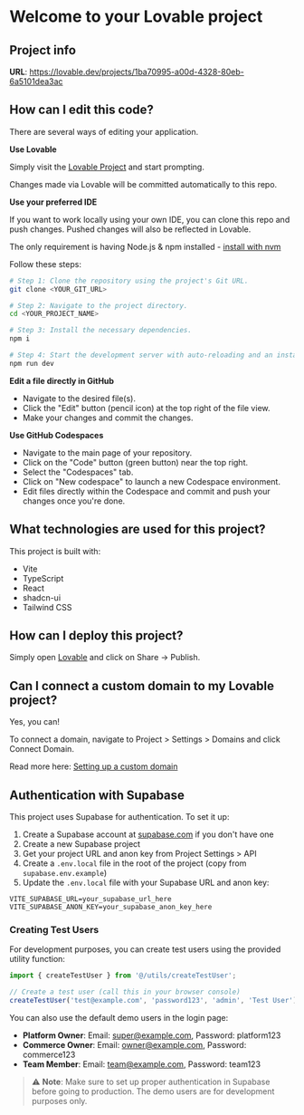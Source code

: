 # Welcome to your Lovable project

## Project info

**URL**: https://lovable.dev/projects/1ba70995-a00d-4328-80eb-6a5101dea3ac

## How can I edit this code?

There are several ways of editing your application.

**Use Lovable**

Simply visit the [Lovable Project](https://lovable.dev/projects/1ba70995-a00d-4328-80eb-6a5101dea3ac) and start prompting.

Changes made via Lovable will be committed automatically to this repo.

**Use your preferred IDE**

If you want to work locally using your own IDE, you can clone this repo and push changes. Pushed changes will also be reflected in Lovable.

The only requirement is having Node.js & npm installed - [install with nvm](https://github.com/nvm-sh/nvm#installing-and-updating)

Follow these steps:

```sh
# Step 1: Clone the repository using the project's Git URL.
git clone <YOUR_GIT_URL>

# Step 2: Navigate to the project directory.
cd <YOUR_PROJECT_NAME>

# Step 3: Install the necessary dependencies.
npm i

# Step 4: Start the development server with auto-reloading and an instant preview.
npm run dev
```

**Edit a file directly in GitHub**

- Navigate to the desired file(s).
- Click the "Edit" button (pencil icon) at the top right of the file view.
- Make your changes and commit the changes.

**Use GitHub Codespaces**

- Navigate to the main page of your repository.
- Click on the "Code" button (green button) near the top right.
- Select the "Codespaces" tab.
- Click on "New codespace" to launch a new Codespace environment.
- Edit files directly within the Codespace and commit and push your changes once you're done.

## What technologies are used for this project?

This project is built with:

- Vite
- TypeScript
- React
- shadcn-ui
- Tailwind CSS

## How can I deploy this project?

Simply open [Lovable](https://lovable.dev/projects/1ba70995-a00d-4328-80eb-6a5101dea3ac) and click on Share -> Publish.

## Can I connect a custom domain to my Lovable project?

Yes, you can!

To connect a domain, navigate to Project > Settings > Domains and click Connect Domain.

Read more here: [Setting up a custom domain](https://docs.lovable.dev/tips-tricks/custom-domain#step-by-step-guide)

## Authentication with Supabase

This project uses Supabase for authentication. To set it up:

1. Create a Supabase account at [supabase.com](https://supabase.com) if you don't have one
2. Create a new Supabase project
3. Get your project URL and anon key from Project Settings > API
4. Create a `.env.local` file in the root of the project (copy from `supabase.env.example`)
5. Update the `.env.local` file with your Supabase URL and anon key:

```
VITE_SUPABASE_URL=your_supabase_url_here
VITE_SUPABASE_ANON_KEY=your_supabase_anon_key_here
```

### Creating Test Users

For development purposes, you can create test users using the provided utility function:

```typescript
import { createTestUser } from '@/utils/createTestUser';

// Create a test user (call this in your browser console)
createTestUser('test@example.com', 'password123', 'admin', 'Test User');
```

You can also use the default demo users in the login page:

- **Platform Owner**: Email: super@example.com, Password: platform123
- **Commerce Owner**: Email: owner@example.com, Password: commerce123
- **Team Member**: Email: team@example.com, Password: team123

> ⚠️ **Note**: Make sure to set up proper authentication in Supabase before going to production. The demo users are for development purposes only.
